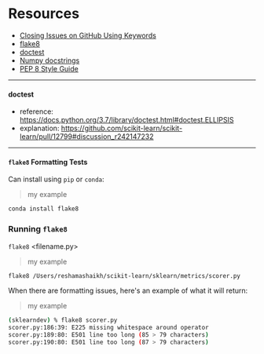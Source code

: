 # Resources

- [Closing Issues on GitHub Using Keywords](https://help.github.com/articles/closing-issues-using-keywords/)
- [flake8](https://medium.com/python-pandemonium/what-is-flake8-and-why-we-should-use-it-b89bd78073f2)
- [doctest](https://docs.python.org/3.7/library/doctest.html)
- [Numpy docstrings](https://numpydoc.readthedocs.io/en/latest/example.html#example)
- [PEP 8 Style Guide](https://www.python.org/dev/peps/pep-0008/)

---

#### doctest 
- reference:  https://docs.python.org/3.7/library/doctest.html#doctest.ELLIPSIS
- explanation:  https://github.com/scikit-learn/scikit-learn/pull/12799#discussion_r242147232

---

#### `flake8` Formatting Tests
Can install using `pip` or `conda`:  

>my example
```python
conda install flake8 
```

### Running `flake8`
`flake8` <filename.py>

>my example
```bash
flake8 /Users/reshamashaikh/scikit-learn/sklearn/metrics/scorer.py
```

When there are formatting issues, here's an example of what it will return:  

>my example
```bash
(sklearndev) % flake8 scorer.py
scorer.py:186:39: E225 missing whitespace around operator
scorer.py:189:80: E501 line too long (85 > 79 characters)
scorer.py:190:80: E501 line too long (87 > 79 characters)
```



